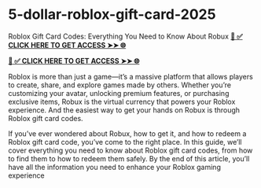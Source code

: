 # 5-dollar-roblox-gift-card-2025
Roblox Gift Card Codes: Everything You Need to Know About Robux
**[📌 ✅ CLICK HERE TO GET ACCESS ➤➤ 🌐](https://t.co/KGQuXT8DUw)**

**[📌 ✅ CLICK HERE TO GET ACCESS ➤➤ 🌐](https://t.co/KGQuXT8DUw)**


Roblox is more than just a game—it’s a massive platform that allows players to create, share, and explore games made by others. Whether you’re customizing your avatar, unlocking premium features, or purchasing exclusive items, Robux is the virtual currency that powers your Roblox experience. And the easiest way to get your hands on Robux is through Roblox gift card codes.

If you’ve ever wondered about Robux, how to get it, and how to redeem a Roblox gift card code, you’ve come to the right place. In this guide, we’ll cover everything you need to know about Roblox gift card codes, from how to find them to how to redeem them safely. By the end of this article, you’ll have all the information you need to enhance your Roblox gaming experience
